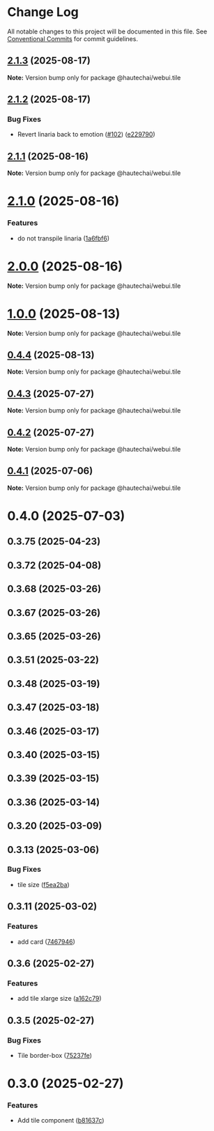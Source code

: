 # Change Log

All notable changes to this project will be documented in this file.
See [Conventional Commits](https://conventionalcommits.org) for commit guidelines.

## [2.1.3](https://github.com/HautechAI/webui/compare/@hautechai/webui.tile@2.1.2...@hautechai/webui.tile@2.1.3) (2025-08-17)

**Note:** Version bump only for package @hautechai/webui.tile

## [2.1.2](https://github.com/HautechAI/webui/compare/@hautechai/webui.tile@2.1.1...@hautechai/webui.tile@2.1.2) (2025-08-17)

### Bug Fixes

- Revert linaria back to emotion ([#102](https://github.com/HautechAI/webui/issues/102)) ([e229790](https://github.com/HautechAI/webui/commit/e229790dae8eba4b3037bbe41365e5a73ab7f6dc))

## [2.1.1](https://github.com/HautechAI/webui/compare/@hautechai/webui.tile@2.1.0...@hautechai/webui.tile@2.1.1) (2025-08-16)

**Note:** Version bump only for package @hautechai/webui.tile

# [2.1.0](https://github.com/HautechAI/webui/compare/@hautechai/webui.tile@1.0.0...@hautechai/webui.tile@2.1.0) (2025-08-16)

### Features

- do not transpile linaria ([1a6fbf6](https://github.com/HautechAI/webui/commit/1a6fbf6353a0e5028040006b5045170cf83f1ba0))

# [2.0.0](https://github.com/HautechAI/webui/compare/@hautechai/webui.tile@1.0.0...@hautechai/webui.tile@2.0.0) (2025-08-16)

**Note:** Version bump only for package @hautechai/webui.tile

# [1.0.0](https://github.com/HautechAI/webui/compare/@hautechai/webui.tile@0.4.4...@hautechai/webui.tile@1.0.0) (2025-08-13)

**Note:** Version bump only for package @hautechai/webui.tile

## [0.4.4](https://github.com/HautechAI/webui/compare/@hautechai/webui.tile@0.4.3...@hautechai/webui.tile@0.4.4) (2025-08-13)

**Note:** Version bump only for package @hautechai/webui.tile

## [0.4.3](https://github.com/HautechAI/webui/compare/@hautechai/webui.tile@0.4.2...@hautechai/webui.tile@0.4.3) (2025-07-27)

**Note:** Version bump only for package @hautechai/webui.tile

## [0.4.2](https://github.com/HautechAI/webui/compare/@hautechai/webui.tile@0.4.1...@hautechai/webui.tile@0.4.2) (2025-07-27)

**Note:** Version bump only for package @hautechai/webui.tile

## [0.4.1](https://github.com/HautechAI/webui/compare/@hautechai/webui.tile@0.4.0...@hautechai/webui.tile@0.4.1) (2025-07-06)

**Note:** Version bump only for package @hautechai/webui.tile

# 0.4.0 (2025-07-03)

## 0.3.75 (2025-04-23)

## 0.3.72 (2025-04-08)

## 0.3.68 (2025-03-26)

## 0.3.67 (2025-03-26)

## 0.3.65 (2025-03-26)

## 0.3.51 (2025-03-22)

## 0.3.48 (2025-03-19)

## 0.3.47 (2025-03-18)

## 0.3.46 (2025-03-17)

## 0.3.40 (2025-03-15)

## 0.3.39 (2025-03-15)

## 0.3.36 (2025-03-14)

## 0.3.20 (2025-03-09)

## 0.3.13 (2025-03-06)

### Bug Fixes

- tile size ([f5ea2ba](https://github.com/HautechAI/webui/commit/f5ea2bab2e52fd3be49ddf1eedfd93fd0e699a5d))

## 0.3.11 (2025-03-02)

### Features

- add card ([7467946](https://github.com/HautechAI/webui/commit/7467946f02bdbd2c03463ba82103d928ab96211b))

## 0.3.6 (2025-02-27)

### Features

- add tile xlarge size ([a162c79](https://github.com/HautechAI/webui/commit/a162c79e28637941c529a56b604b84d28871388f))

## 0.3.5 (2025-02-27)

### Bug Fixes

- Tile border-box ([75237fe](https://github.com/HautechAI/webui/commit/75237fe5ed0b96fb8a7116eb24f9969cc19f6f27))

# 0.3.0 (2025-02-27)

### Features

- Add tile component ([b81637c](https://github.com/HautechAI/webui/commit/b81637ca941ec53b01475cee6c8c79fe7dc3a77e))
